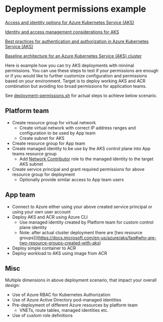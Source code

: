 # Deployment permissions example

[Access and identity options for Azure Kubernetes Service (AKS)](https://docs.microsoft.com/en-us/azure/aks/concepts-identity)

[Identity and access management considerations for AKS](https://docs.microsoft.com/en-us/azure/cloud-adoption-framework/scenarios/aks/eslz-identity-and-access-management)

[Best practices for authentication and authorization in Azure Kubernetes Service (AKS)](https://docs.microsoft.com/en-us/azure/aks/operator-best-practices-identity)

[Baseline architecture for an Azure Kubernetes Service (AKS) cluster](https://docs.microsoft.com/en-us/azure/architecture/reference-architectures/containers/aks/secure-baseline-aks)

Here is example how you can try AKS deployments with minimal permissions.
You can use these steps to test if your permissions are enough or if
you would like to further customize configuration and permissions based
on your environment. Target is to deploy working AKS and ACR combination
but avoiding too broad permissions for application teams.

See [deployment-permissions.sh](deployment-permissions.sh) for actual steps to achieve below scenario.

## Platform team

- Create resource group for virtual network
  - Create virtual network with correct IP address ranges and configuration to be used by App team
  - Create subnet for AKS
- Create resource group for App team
- Create managed identity to be use by the AKS control plane into App teams resource group
  - Add [Network Contributor](https://docs.microsoft.com/en-us/azure/aks/configure-azure-cni#prerequisites) role to the managed identity to the target AKS subnet
- Create service principal and grant required permissions for above resource group for deployment
  - Optionally provide similar access to App team users

## App team

- Connect to Azure either using your above created service principal or using your own user account
- Deploy AKS and ACR using Azure CLI
  - Use managed identity created by Platform team for custom control plane identity
  - Note: after actual cluster deployment there are [two resource groups]](https://docs.microsoft.com/en-us/azure/aks/faq#why-are-two-resource-groups-created-with-aks)
- Deploy simple container to ACR
- Deploy workload to AKS using image from ACR

## Misc

Multiple dimensions in above deployment scenario, that impact your overall design:

- Use of Azure RBAC for Kubernetes Authorization
- Use of Azure Active Directory pod-managed identities
- Pre-deployment of different Azure resources by platform team
  - VNETs, route tables, managed identities etc.
- Use of custom role definitions
